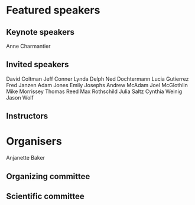 # Featured speakers

## Keynote speakers

Anne Charmantier  

## Invited speakers

David Coltman
Jeff Conner
Lynda Delph
Ned Dochtermann
Lucia Gutierrez
Fred Janzen
Adam Jones
Emily Josephs
Andrew McAdam
Joel McGlothlin
Mike Morrissey
Thomas Reed
Max Rothschild
Julia Saltz
Cynthia Weinig
Jason Wolf

## Instructors


# Organisers

Anjanette Baker

## Organizing committee


## Scientific committee
